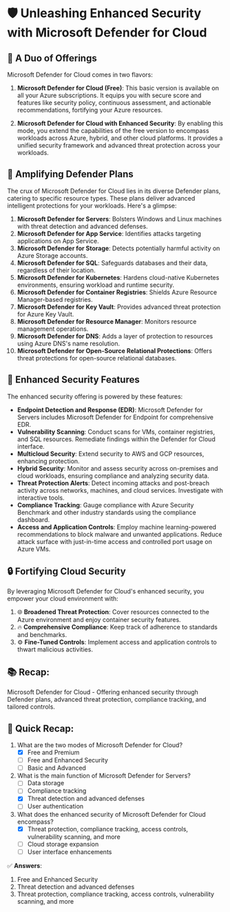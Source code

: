 # 🛡️ Unleashing Enhanced Security with Microsoft Defender for Cloud

## 🌟 A Duo of Offerings

Microsoft Defender for Cloud comes in two flavors:

1. **Microsoft Defender for Cloud (Free)**: This basic version is available on all your Azure subscriptions. It equips you with secure score and features like security policy, continuous assessment, and actionable recommendations, fortifying your Azure resources.

2. **Microsoft Defender for Cloud with Enhanced Security**: By enabling this mode, you extend the capabilities of the free version to encompass workloads across Azure, hybrid, and other cloud platforms. It provides a unified security framework and advanced threat protection across your workloads.

## 🚀 Amplifying Defender Plans

The crux of Microsoft Defender for Cloud lies in its diverse Defender plans, catering to specific resource types. These plans deliver advanced intelligent protections for your workloads. Here's a glimpse:

1. **Microsoft Defender for Servers**: Bolsters Windows and Linux machines with threat detection and advanced defenses.
2. **Microsoft Defender for App Service**: Identifies attacks targeting applications on App Service.
3. **Microsoft Defender for Storage**: Detects potentially harmful activity on Azure Storage accounts.
4. **Microsoft Defender for SQL**: Safeguards databases and their data, regardless of their location.
5. **Microsoft Defender for Kubernetes**: Hardens cloud-native Kubernetes environments, ensuring workload and runtime security.
6. **Microsoft Defender for Container Registries**: Shields Azure Resource Manager-based registries.
7. **Microsoft Defender for Key Vault**: Provides advanced threat protection for Azure Key Vault.
8. **Microsoft Defender for Resource Manager**: Monitors resource management operations.
9. **Microsoft Defender for DNS**: Adds a layer of protection to resources using Azure DNS's name resolution.
10. **Microsoft Defender for Open-Source Relational Protections**: Offers threat protections for open-source relational databases.

## 🚀 Enhanced Security Features

The enhanced security offering is powered by these features:

- **Endpoint Detection and Response (EDR)**: Microsoft Defender for Servers includes Microsoft Defender for Endpoint for comprehensive EDR.
- **Vulnerability Scanning**: Conduct scans for VMs, container registries, and SQL resources. Remediate findings within the Defender for Cloud interface.
- **Multicloud Security**: Extend security to AWS and GCP resources, enhancing protection.
- **Hybrid Security**: Monitor and assess security across on-premises and cloud workloads, ensuring compliance and analyzing security data.
- **Threat Protection Alerts**: Detect incoming attacks and post-breach activity across networks, machines, and cloud services. Investigate with interactive tools.
- **Compliance Tracking**: Gauge compliance with Azure Security Benchmark and other industry standards using the compliance dashboard.
- **Access and Application Controls**: Employ machine learning-powered recommendations to block malware and unwanted applications. Reduce attack surface with just-in-time access and controlled port usage on Azure VMs.

## 🔒 Fortifying Cloud Security

By leveraging Microsoft Defender for Cloud's enhanced security, you empower your cloud environment with:

1. 🌐 **Broadened Threat Protection**: Cover resources connected to the Azure environment and enjoy container security features.
2. 🔥 **Comprehensive Compliance**: Keep track of adherence to standards and benchmarks.
3. ⚙️ **Fine-Tuned Controls**: Implement access and application controls to thwart malicious activities.

## 📚 Recap:

Microsoft Defender for Cloud - Offering enhanced security through Defender plans, advanced threat protection, compliance tracking, and tailored controls.

## 🧠 Quick Recap:

1. What are the two modes of Microsoft Defender for Cloud?
   - [x] Free and Premium
   - [ ] Free and Enhanced Security
   - [ ] Basic and Advanced

2. What is the main function of Microsoft Defender for Servers?
   - [ ] Data storage
   - [ ] Compliance tracking
   - [x] Threat detection and advanced defenses
   - [ ] User authentication

3. What does the enhanced security of Microsoft Defender for Cloud encompass?
   - [x] Threat protection, compliance tracking, access controls, vulnerability scanning, and more
   - [ ] Cloud storage expansion
   - [ ] User interface enhancements

✅ **Answers**:

1. Free and Enhanced Security
2. Threat detection and advanced defenses
3. Threat protection, compliance tracking, access controls, vulnerability scanning, and more